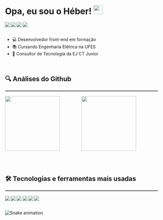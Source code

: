 # Opa, eu sou o Héber! <img src="https://raw.githubusercontent.com/kaueMarques/kaueMarques/master/hi.gif" width="30px" />

<div style="display:flex;align-itens:center;gap:0.2rem"> 
<a href="https://www.linkedin.com/in/h%C3%A9ber-lima-silva-2796ba179" target="_blank"><img src="https://img.shields.io/badge/-LinkedIn-%230077B5?style=for-the-badge&logo=linkedin&logoColor=white" target="_blank" target="_blank"></a>
<a href="https://api.whatsapp.com/send/?phone=557398426857"> <img src="https://img.shields.io/badge/WhatsApp-25D366?style=for-the-badge&logo=whatsapp&logoColor=white" target="_blank"/> </a>
<a href="https://www.instagram.com/heber_limas/" target="_blank"><img src="https://img.shields.io/badge/-Instagram-%23E4405F?style=for-the-badge&logo=instagram&logoColor=white" target="_blank"></a>
<a href = "mailto:heberlimasilva@gmail.com" target="_blank"><img src="https://img.shields.io/badge/-Gmail-%23333?style=for-the-badge&logo=gmail&logoColor=white" target="_blank"></a>
</div>

<br>

- 💻 Desenvolvedor front-end em formação
- 📚 Cursando Engenharia Elétrica na UFES
- 💼 Consultor de Tecnologia da EJ CT Junior

<br>

## 🔍 Análises do Github

<div align="center" style="display:grid;grid-template-columns:1fr 1fr;border-top:solid 2px #42404a;padding-top:1rem">
    <img height="180em" src="https://github-readme-stats.vercel.app/api?username=heber364&theme=codeSTACKr&show_icons=true"/>
    <img height="180em" src="https://github-readme-stats.vercel.app/api/top-langs/?username=heber364&layout=compact&langs_count=7&theme=codeSTACKr"/>

</div>

<br><br>

## 🛠️ Tecnologias e ferramentas mais usadas


<div align="center" style="display:flex;align-itens:center;gap:0.2rem;padding-top:1rem;border-top:solid 2px #42404a" >
<img src="https://img.shields.io/badge/React-20232A?style=for-the-badge&logo=react&logoColor=61DAFB"/> 
<img src="https://img.shields.io/badge/TypeScript-007ACC?style=for-the-badge&logo=typescript&logoColor=white"/> 
<img src="https://img.shields.io/badge/Sass-CC6699?style=for-the-badge&logo=sass&logoColor=white"/>
<img src="https://img.shields.io/badge/HTML5-E34F26?style=for-the-badge&logo=html5&logoColor=white"/>  
<img src="https://img.shields.io/badge/CSS3-1572B6?style=for-the-badge&logo=css3&logoColor=white"/> 
<img src="https://img.shields.io/badge/JavaScript-F7DF1E?style=for-the-badge&logo=javascript&logoColor=black"/>
</div>
<br>

  ![Snake animation](https://github.com/heber364/heber364/blob/output/github-contribution-grid-snake.svg)
